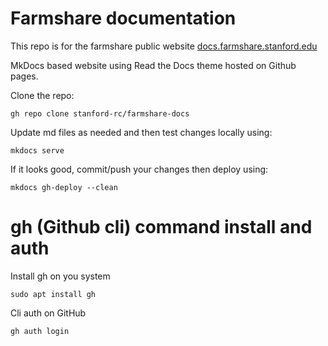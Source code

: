 # Farmshare documentation
This repo is for the farmshare public website [docs.farmshare.stanford.edu](http://docs.farmshare.stanford.edu)

MkDocs based website using Read the Docs theme hosted on Github pages.

Clone the repo:

```gh repo clone stanford-rc/farmshare-docs```

Update md files as needed and then test changes locally using:

```mkdocs serve```

If it looks good, commit/push your changes then deploy using:

```mkdocs gh-deploy --clean```


# gh (Github cli) command install and auth
Install gh on you system

```sudo apt install gh```

Cli auth on GitHub

```gh auth login```


